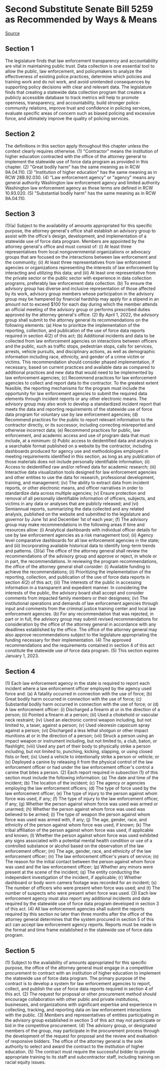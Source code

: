 # Second Substitute Senate Bill 5259 as Recommended by Ways & Means

[Source](http://lawfilesext.leg.wa.gov/biennium/2021-22/Xml/Bills/Senate%20Bills/5259-S2.xml)
## Section 1
The legislature finds that law enforcement transparency and accountability are vital in maintaining public trust. Data collection is one essential tool to allow the public, law enforcement, and policymakers to analyze the effectiveness of existing police practices, determine which policies and training work and do not work, and avoid unintended consequences by supporting policy decisions with clear and relevant data.
The legislature finds that creating a statewide data collection program that creates a publicly accessible database to track metrics will help to promote openness, transparency, and accountability, build stronger police-community relations, improve trust and confidence in policing services, evaluate specific areas of concern such as biased policing and excessive force, and ultimately improve the quality of policing services.

## Section 2
The definitions in this section apply throughout this chapter unless the context clearly requires otherwise.
(1) "Contractor" means the institution of higher education contracted with the office of the attorney general to implement the statewide use of force data program as provided in this chapter.
(2) "Great bodily harm" has the same meaning as in RCW 9A.04.110.
(3) "Institution of higher education" has the same meaning as in RCW 28B.92.030.
(4) "Law enforcement agency" or "agency" means any general authority Washington law enforcement agency and limited authority Washington law enforcement agency as those terms are defined in RCW 10.93.020.
(5) "Substantial bodily harm" has the same meaning as in RCW 9A.04.110.

## Section 3
(1)(a) Subject to the availability of amounts appropriated for this specific purpose, the attorney general's office shall establish an advisory group to assist with the office's design, development, and implementation of a statewide use of force data program. Members are appointed by the attorney general's office and must consist of:
(i) At least three representatives from local nongovernmental organizations or advocacy groups that are focused on the interactions between law enforcement and the community;
(ii) At least three representatives from law enforcement agencies or organizations representing the interests of law enforcement by interacting and utilizing this data; and
(iii) At least one representative from the private sector or the public sector with experience in data collection programs, preferably law enforcement data collection.
(b) To ensure the advisory group has diverse and inclusive representation of those affected by its work, advisory group members whose participation in the advisory group may be hampered by financial hardship may apply for a stipend in an amount not to exceed $100 for each day during which the member attends an official meeting of the advisory group or performs prescribed duties approved by the attorney general's office.
(2) By April 1, 2022, the advisory group shall submit to the attorney general its recommendations on the following elements:
(a) How to prioritize the implementation of the reporting, collection, and publication of the use of force data reports required in section 4(2) of this act;
(b) Additional incidents and data to be collected from law enforcement agencies on interactions between officers and the public, such as traffic stops, pedestrian stops, calls for services, arrests, vehicle pursuits, and disciplinary actions, as well as demographic information including race, ethnicity, and gender of a crime victim or victims. This recommendation should consider phased implementation, if necessary, based on current practices and available data as compared to additional practices and new data that would need to be implemented by law enforcement agencies;
(c) Recommend practices for law enforcement agencies to collect and report data to the contractor. To the greatest extent feasible, the reporting mechanisms for the program must include the opportunity for law enforcement agencies to submit the required data elements through incident reports or any other electronic means. The advisory group may also work to develop a standardized incident report that meets the data and reporting requirements of the statewide use of force data program for voluntary use by law enforcement agencies;
(d) Recommend practices for the public to report relevant information to the contractor directly, or its successor, including correcting misreported and otherwise incorrect data;
(e) Recommend practices for public, law enforcement, and academic access and use of program data that must include, at a minimum:
(i) Public access to deidentified data and analysis in a searchable format published on a website by the contractor, including dashboards produced for agency use and methodologies employed in meeting requirements identified in this section, as long as any publication of those materials does not include personally identifiable information;
(ii) Access to deidentified raw and/or refined data for academic research;
(iii) Interactive data visualization tools designed for law enforcement agencies and other entities to use the data for research, professional development, training, and management;
(iv) The ability to extract data from incident reports, or other electronic means, and officer narratives in order to standardize data across multiple agencies;
(v) Ensure protection and removal of all personally identifiable information of officers, subjects, and victims in any data or analyses that are publicly released; and
(vi) Semiannual reports, summarizing the data collected and any related analysis, published on the website and submitted to the legislature and governor by June 1st and December 1st of each year;
(f) The advisory group may make recommendations in the following areas if time and resources allow:
(i) Analytical dashboards with individual officer details for use by law enforcement agencies as a risk management tool;
(ii) Agency level comparative dashboards for all law enforcement agencies in the state; and
(iii) Incorporating available historical data to identify long-term trends and patterns.
(3)(a) The office of the attorney general shall review the recommendations of the advisory group and approve or reject, in whole or in part, the recommendations. In reviewing the program recommendations, the office of the attorney general shall consider:
(i) Available funding to achieve the recommendations;
(ii) Prioritizing the implementation of the reporting, collection, and publication of the use of force data reports in section 4(2) of this act;
(iii) The interests of the public in accessing information in a transparent and expedient manner. In considering the interests of the public, the advisory board shall accept and consider comments from impacted family members or their designees;
(iv) The institutional operations and demands of law enforcement agencies through input and comments from the criminal justice training center and local law enforcement agencies.
(b) For any recommendation that was rejected, in part or in full, the advisory group may submit revised recommendations for consideration by the office of the attorney general in accordance with any deadlines established by the office. The office of the attorney general may also approve recommendations subject to the legislature appropriating the funding necessary for their implementation.
(4) The approved recommendations and the requirements contained in section 4 of this act constitute the statewide use of force data program.
(5) This section expires January 1, 2023.

## Section 4
(1) Each law enforcement agency in the state is required to report each incident where a law enforcement officer employed by the agency used force and:
(a) A fatality occurred in connection with the use of force;
(b) Great bodily harm occurred in connection with the use of force;
(c) Substantial bodily harm occurred in connection with the use of force; or
(d) A law enforcement officer:
(i) Discharged a firearm at or in the direction of a person;
(ii) Pointed a firearm at a person;
(iii) Used a chokehold or vascular neck restraint;
(iv) Used an electronic control weapon including, but not limited to, a taser, against a person;
(v) Used oleoresin capsicum spray against a person;
(vi) Discharged a less lethal shotgun or other impact munitions at or in the direction of a person;
(vii) Struck a person using an impact weapon or instrument including, but not limited to, a club, baton, or flashlight;
(viii) Used any part of their body to physically strike a person including, but not limited to, punching, kicking, slapping, or using closed fists or feet;
(ix) Used a vehicle to intentionally strike a person or vehicle; or
(x) Deployed a canine by releasing it from the physical control of the law enforcement officer or had under the law enforcement officer's control a canine that bites a person.
(2) Each report required in subsection (1) of this section must include the following information:
(a) The date and time of the incident;
(b) The location of the incident;
(c) The agency or agencies employing the law enforcement officers;
(d) The type of force used by the law enforcement officer;
(e) The type of injury to the person against whom force was used, if any;
(f) The type of injury to the law enforcement officer, if any;
(g) Whether the person against whom force was used was armed or unarmed;
(h) Whether the person against whom force was used was believed to be armed;
(i) The type of weapon the person against whom force was used was armed with, if any;
(j) The age, gender, race, and ethnicity of the person against whom force was used, if known;
(k) The tribal affiliation of the person against whom force was used, if applicable and known;
(l) Whether the person against whom force was used exhibited any signs associated with a potential mental health condition or use of a controlled substance or alcohol based on the observation of the law enforcement officer;
(m) The age, gender, race, and ethnicity of the law enforcement officer;
(n) The law enforcement officer's years of service;
(o) The reason for the initial contact between the person against whom force was used and the law enforcement officer;
(p) Whether any minors were present at the scene of the incident;
(q) The entity conducting the independent investigation of the incident, if applicable;
(r) Whether dashboard or body worn camera footage was recorded for an incident;
(s) The number of officers who were present when force was used; and
(t) The number of suspects who were present when force was used.
(3) Each law enforcement agency must also report any additional incidents and data required by the statewide use of force data program developed in section 3 of this act.
(4) All law enforcement agencies shall submit the reports required by this section no later than three months after the office of the attorney general determines that the system procured in section 5 of this act can accept law enforcement agency reports. Reports must be made in the format and time frame established in the statewide use of force data program.

## Section 5
(1) Subject to the availability of amounts appropriated for this specific purpose, the office of the attorney general must engage in a competitive procurement to contract with an institution of higher education to implement the statewide use of force data program. The primary purpose of the contract is to develop a system for law enforcement agencies to report, collect, and publish the use of force data reports required in section 4 of this act.
(2) The request for proposal or other procurement method should encourage collaboration with other public and private institutions, businesses, and organizations with significant expertise and experience in collecting, tracking, and reporting data on law enforcement interactions with the public.
(3) Members and representatives of entities participating in the advisory group established in section 3 of this act may not participate or bid in the competitive procurement.
(4) The advisory group, or designated members of the group, may participate in the procurement process through the development of the request for proposal and the review and evaluation of responsive bidders. The office of the attorney general is the sole authority to select and award the contract to the institution of higher education.
(5) The contract must require the successful bidder to provide appropriate training to its staff and subcontractor staff, including training on racial equity issues.
